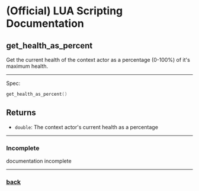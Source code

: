 
# (Official) LUA Scripting Documentation

## get_health_as_percent

Get the current health of the context actor as a percentage (0-100%) of it's maximum health.

___

Spec:

```lua
get_health_as_percent()
```

## Returns

- `double`: The context actor's current health as a percentage

___

### Incomplete

documentation incomplete

___

### [back](../getters)
